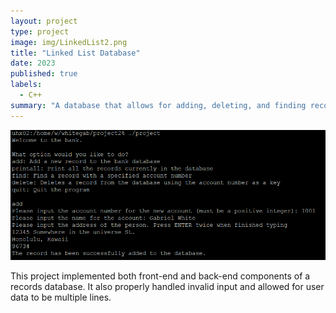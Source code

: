 ```yaml
---
layout: project
type: project
image: img/LinkedList2.png
title: "Linked List Database"
date: 2023
published: true
labels:
  - C++
summary: "A database that allows for adding, deleting, and finding records of a person. Created for ICS 212"
---
```


<img class="img-fluid" src="../img/LinkedListProject.png">

This project implemented both front-end and back-end components of a records database. It also properly handled invalid input and allowed for user data to be multiple lines. 
